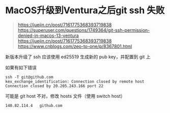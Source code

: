 # MacOS升级到Ventura之后git ssh 失败

> https://juejin.cn/post/7161775368393719838
> https://superuser.com/questions/1749364/git-ssh-permission-denied-in-macos-13-ventura
> https://juejin.cn/post/7161775368393719838
> https://www.cnblogs.com/zeo-to-one/p/8367801.html



新版本升级了 ssh
应该使用 ed25519 生成新的 pub key，并配置到 git 上

如果有如下错误
```shell
ssh -T git@github.com
kex_exchange_identification: Connection closed by remote host
Connection closed by 20.205.243.166 port 22
```
可能是 git host 不对，修改 hosts 文件（使用 switch host）
```
140.82.114.4   github.com
```
